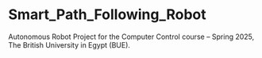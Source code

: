 # Smart_Path_Following_Robot
Autonomous Robot Project for the Computer Control course – Spring 2025, The British University in Egypt (BUE).
